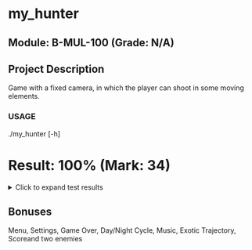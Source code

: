 # my_hunter

## Module: B-MUL-100 (Grade: N/A)

## Project Description
 Game with a fixed camera, in which the player can shoot in some moving elements.

### USAGE
 ./my_hunter [-h]
# Result: 100% (Mark: 34)
<details>
<summary>Click to expand test results</summary>

### minimal functions (100% Passed)
| Test | Status |
| --- | --- |
| Minimal functions | PASSED |
| Repository size | PASSED |

</details>


## Bonuses
Menu, Settings, Game Over, Day/Night Cycle, Music, Exotic Trajectory, Scoreand two enemies

